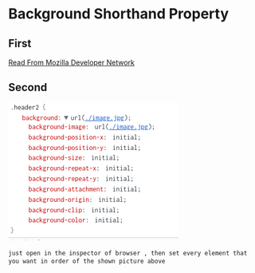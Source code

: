 
# Background Shorthand Property

## First

[Read From Mozilla Developer Network]([https://link](https://developer.mozilla.org/en-US/docs/Web/CSS/background))

## Second

![background-shorthand-includes](./background-shorthand-includes.png)

    just open in the inspector of browser , then set every element that you want in order of the shown picture above
